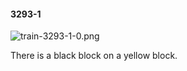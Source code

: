 #### 3293-1
![train-3293-1-0.png](https://github.com/lil-lab/nlvr/raw/master/nlvr/train/images/47/train-3293-1-0.png "train-3293-1-0.png")

There is a black block on a yellow block.